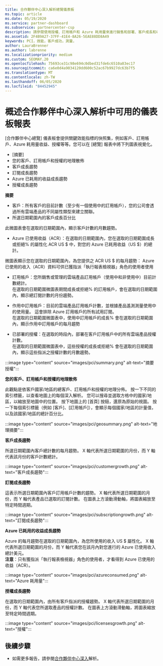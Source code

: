 ```yaml
---
title: 合作夥伴中心深入解析總覽儀表板
ms.topic: article
ms.date: 05/19/2020
ms.service: partner-dashboard
ms.subservice: partnercenter-csp
description: 請參閱使用授權、訂用帳戶和 Azure 耗用量來進行銷售和部署、客戶成長和收益成長的快照集。
ms.assetid: 2F4B9A27-37FF-41E4-8A26-5EAE88DD8A49
keywords: PCI，效能，客戶成功，測量，
author: LauraBrenner
ms.author: labrenne
ms.localizationpriority: medium
ms.custom: SEOMAY.20
ms.openlocfilehash: 75693ce31c98e694c0dbed31fde6c6510a83ec17
ms.sourcegitcommit: ca6e0d4a9034120dd600c52ac67b9927dc63b7f5
ms.translationtype: MT
ms.contentlocale: zh-TW
ms.lasthandoff: 06/05/2020
ms.locfileid: "84452945"
---
```

# <a name="overview-dashboard-reports-available-in-partner-center-insights"></a>概述合作夥伴中心深入解析中可用的儀表板報表
 
[合作夥伴中心總覽] 儀表板會提供關鍵效能指標的快照集，例如客戶、訂用帳戶、Azure 耗用量收益、授權等等。您可以在 [總覽] 報表中將下列圖表視覺化。 

- [摘要]  
- 您的客戶、訂用帳戶和授權的地理散佈  
- 客戶成長趨勢 
- 訂閱成長趨勢 
- Azure 已耗用的收益成長趨勢 
- 授權成長趨勢 

**摘要**

- 客戶：所有客戶的目前計數（至少有一個使用中的訂用帳戶），您的公司會透過所有雲端產品的不同屬性類型來建立關聯。 
- 所選日期範圍內的客戶成長百分比 

此微圖表會在選取的日期範圍內，顯示客戶計數的月數趨勢。 

 
- Azure 已使用收益（ACR）：在選取的日期範圍內，您在選取的日期範圍成長或拒絕% 的屬性化 ACR US $ 中，對您的 Azure 已耗用收益（US $）的總計。

微圖表顯示您在選取的日期範圍內，為您提供之 ACR US $ 的每月趨勢： Azure 已使用的收入（ACR）資料可供已獲指派「執行報表檢視器」角色的使用者使用 
 
- 訂用帳戶：您所銷售或管理的雲端產品訂用帳戶（使用中和非使用中）目前計數總計。  
在選取的日期範圍微圖表期間成長或拒絕% 的訂用帳戶，會在選取的日期範圍內，顯示總訂閱計數的月份趨勢。 
 
- 作用中訂用帳戶：目前的雲端產品訂用帳戶計數，並根據產品遙測測量使用中的使用量。 這會排除 Azure 訂用帳戶的所有試用訂閱。  
在選取的日期範圍微圖表中，使用中訂用帳戶的成長% 會在選取的日期範圍內，顯示作用中訂用帳戶的每月趨勢 
 
- 已部署的授權：在選取的時段內，部署在客戶訂用帳戶中的所有雲端產品授權計數。  
在選取的日期範圍微圖表中，這些授權的成長或拒絕% 會在選取的日期範圍內，顯示這些指派之授權計數的月數趨勢。

:::image type="content" source="images/pci/summary.png" alt-text="摘要授權":::

**您的客戶、訂用帳戶和授權的地理散佈** 

此觀點是依客戶國家/地區的總客戶、訂用帳戶和授權的地理分佈。 按一下不同的索引標籤，以查看地圖上的每個深入解析。 您可以搜尋並選取方格中的國家/地區，以縮放至地圖中的位置。 按下地圖上的 [首頁] 按鈕，還原為原始的視圖。 按一下每個索引標籤（例如 [客戶]、[訂用帳戶]），會顯示每個國家/地區的計量值，以及該國家/地區的總計百分比。  

:::image type="content" source="images/pci/geosummary.png" alt-text="地理摘要":::

**客戶成長趨勢**

所選日期範圍內客戶總計數的每月趨勢。 X 軸代表所選日期範圍的月份，而 Y 軸代表該月份的客戶計數總計。 

:::image type="content" source="images/pci/customergrowth.png" alt-text="客戶成長趨勢":::

**訂閱成長趨勢**

這表示所選日期範圍內客戶訂用帳戶計數的趨勢。 X 軸代表所選日期範圍的月份，而 Y 軸代表產品已選取的訂閱計數。 在圖表上方滾動滑動軸，將圖表縮放至特定時間週期。 

:::image type="content" source="images/pci/subscriptiongrowth.png" alt-text="訂閱成長趨勢":::

**Azure 已耗用的收益成長趨勢**

Azure 的每月趨勢在選取的日期範圍內，為您所使用的收入 US $ 屬性化。 X 軸代表所選日期範圍的月份，而 Y 軸代表您在該月內對您進行的 Azure 已使用收入總計美元。   
**注意**：只有獲指派「執行報表檢視器」角色的使用者，才看得到 Azure 已使用的收益（ACR）。 

:::image type="content" source="images/pci/azureconsumed.png" alt-text="Azure 耗用量":::

**授權成長趨勢**
 
在選取的日期範圍內，由所有客戶指派的授權趨勢。 X 軸代表所選日期範圍的月份，而 Y 軸代表您所選取產品的授權計數。 在圖表上方滾動滑動軸，將圖表縮放至特定時間週期。  

:::image type="content" source="images/pci/licensesgrowth.png" alt-text="授權":::

## <a name="next-steps"></a>後續步驟

- 如需更多報告，請參閱[合作夥伴中心深入](partner-center-insights.md)解析。
